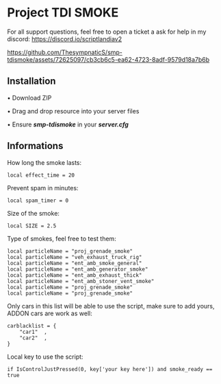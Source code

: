 # Project TDI SMOKE
For all support questions, feel free to open a ticket a ask for help in my discord: https://discord.io/scriptlandiav2



https://github.com/ThesympnaticS/smp-tdismoke/assets/72625097/cb3cb6c5-ea62-4723-8adf-9579d18a7b6b



## Installation
• Download ZIP

• Drag and drop resource into your server files

• Ensure ***smp-tdismoke*** in your ***server.cfg*** 

## Informations
How long the smoke lasts:
```
local effect_time = 20
```
Prevent spam in minutes:
```
local spam_timer = 0
```
Size of the smoke:
```
local SIZE = 2.5
```
Type of smokes, feel free to test them:
```
local particleName = "proj_grenade_smoke"
local particleName = "veh_exhaust_truck_rig"
local particleName = "ent_amb_smoke_general"
local particleName = "ent_amb_generator_smoke"
local particleName = "ent_amb_exhaust_thick"
local particleName = "ent_amb_stoner_vent_smoke"
local particleName = "proj_grenade_smoke"
local particleName = "proj_grenade_smoke"
```
Only cars in this list will be able to use the script, make sure to add yours, ADDON cars are work as well:
```
carblacklist = { 
    "car1"  ,
    "car2"  ,
}
```
Local key to use the script:
```
if IsControlJustPressed(0, key['your key here']) and smoke_ready == true 
```








